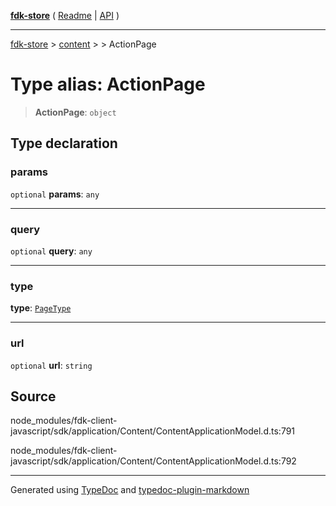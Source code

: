 [**fdk-store**](../../../README.md) ( [Readme](../../../README.md) \| [API](../../../API.md) )

---

[fdk-store](../../../API.md) > [content](../../README.md) > [<internal>](../README.md) > ActionPage

# Type alias: ActionPage

> **ActionPage**: `object`

## Type declaration

### params

`optional` **params**: `any`

---

### query

`optional` **query**: `any`

---

### type

**type**: [`PageType`](type-alias.PageType.md)

---

### url

`optional` **url**: `string`

## Source

node_modules/fdk-client-javascript/sdk/application/Content/ContentApplicationModel.d.ts:791

node_modules/fdk-client-javascript/sdk/application/Content/ContentApplicationModel.d.ts:792

---

Generated using [TypeDoc](https://typedoc.org/) and [typedoc-plugin-markdown](https://www.npmjs.com/package/typedoc-plugin-markdown)
